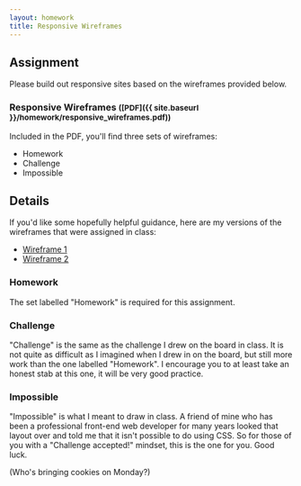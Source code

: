 ```yaml
---
layout: homework
title: Responsive Wireframes
---
```


Assignment
----------

Please build out responsive sites based on the wireframes provided below.

### Responsive Wireframes <small>([PDF]({{ site.baseurl }}/homework/responsive_wireframes.pdf))</small>

Included in the PDF, you'll find three sets of wireframes:

* Homework
* Challenge
* Impossible


Details
-------

If you'd like some hopefully helpful guidance, here are my versions of the wireframes that were assigned in class:

* [Wireframe 1](http://codepen.io/nevan/pen/CLhzG)
* [Wireframe 2](http://codepen.io/nevan/pen/fFHmA)

### Homework

The set labelled "Homework" is required for this assignment.

### Challenge

"Challenge" is the same as the challenge I drew on the board in class. It is not quite as difficult as I imagined when I drew in on the board, but still more work than the one labelled "Homework". I encourage you to at least take an honest stab at this one, it will be very good practice.

### Impossible

"Impossible" is what I meant to draw in class. A friend of mine who has been a professional front-end web developer for many years looked that layout over and told me that it isn't possible to do using CSS. So for those of you with a "Challenge accepted!" mindset, this is the one for you. Good luck.

(Who's bringing cookies on Monday?)